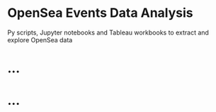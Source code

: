 # OpenSea Events Data Analysis

Py scripts, Jupyter notebooks and Tableau workbooks to extract and explore OpenSea data

# ...

# ...